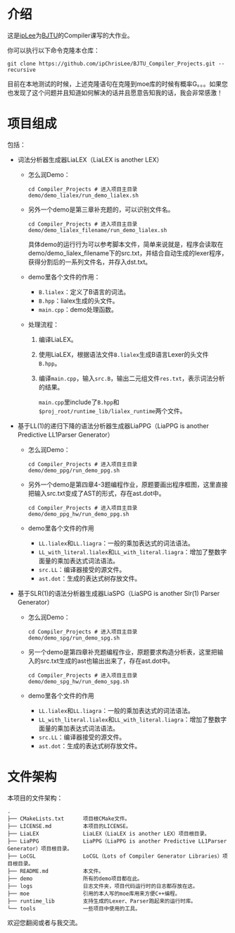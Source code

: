 # 介绍

这是[ipLee](https://github.com/ipChrisLee)为[BJTU](https://www.bjtu.edu.cn)的Compiler课写的大作业。

你可以执行以下命令克隆本仓库：

```shell
git clone https://github.com/ipChrisLee/BJTU_Compiler_Projects.git --recursive
```

目前在本地测试的时候，上述克隆语句在克隆到moe库的时候有概率G。。。如果您也发现了这个问题并且知道如何解决的话并且愿意告知我的话，我会非常感激！



# 项目组成

包括：

* 词法分析器生成器LiaLEX（LiaLEX is another LEX）
	* 怎么润Demo：
	  ```shell
	  cd Compiler_Projects # 进入项目主目录
	  demo/demo_lialex/run_demo_lialex.sh
	  ```
	  
	* 另外一个demo是第三章补充题的，可以识别文件名。
		
		```shell
		cd Compiler_Projects # 进入项目主目录
		demo/demo_lialex_filename/run_demo_lialex.sh
		```
		
		具体demo的运行行为可以参考脚本文件，简单来说就是，程序会读取在demo/demo_lialex_filename下的src.txt，并结合自动生成的lexer程序，获得分割后的一系列文件名，并存入dst.txt。
		
	* demo里各个文件的作用：
		
		* `B.lialex`：定义了B语言的词法。
		* `B.hpp`：lialex生成的头文件。
		* `main.cpp`：demo处理函数。
		
	* 处理流程：
	
	  1. 编译LiaLEX。
	
	  2. 使用LiaLEX，根据语法文件`B.lialex`生成B语言Lexer的头文件`B.hpp`。
	
	  3. 编译`main.cpp`，输入`src.B`，输出二元组文件`res.txt`，表示词法分析的结果。
	
	     `main.cpp`里include了`B.hpp`和`$proj_root/runtime_lib/lialex_runtime`两个文件。
	
* 基于LL(1)的递归下降的语法分析器生成器LiaPPG（LiaPPG is another Predictive LL1Parser Generator）
  
	* 怎么润Demo：
	
	  ```shell
	  cd Compiler_Projects # 进入项目主目录
	  demo/demo_ppg/run_demo_ppg.sh
	  ```
	
	* 另外一个demo是第四章4-3题编程作业，原题要画出程序框图，这里直接把输入src.txt变成了AST的形式，存在ast.dot中。
	
	  ```shell
	  cd Compiler_Projects # 进入项目主目录
	  demo/demo_ppg_hw/run_demo_ppg.sh
	  ```
	  
	* demo里各个文件的作用
	
	  * `LL.lialex`和`LL.liagra`：一般的乘加表达式的词法语法。
	  * `LL_with_literal.lialex`和`LL_with_literal.liagra`：增加了整数字面量的乘加表达式词法语法。
	  * `src.LL`：编译器接受的源文件。
	  * `ast.dot`：生成的表达式树存放文件。
	
* 基于SLR(1)的语法分析器生成器LiaSPG（LiaSPG is another Slr(1) Parser Generator）

  * 怎么润Demo：

    ```shell
    cd Compiler_Projects # 进入项目主目录
    demo/demo_spg/run_demo_spg.sh
    ```

  * 另一个demo是第四章补充题编程作业，原题要求构造分析表，这里把输入的src.txt生成的ast也输出出来了，存在ast.dot中。

    ```shell
    cd Compiler_Projects # 进入项目主目录
    demo/demo_spg_hw/run_demo_spg.sh
    ```

  * demo里各个文件的作用

    * `LL.lialex`和`LL.liagra`：一般的乘加表达式的词法语法。
    * `LL_with_literal.lialex`和`LL_with_literal.liagra`：增加了整数字面量的乘加表达式词法语法。
    * `src.LL`：编译器接受的源文件。
    * `ast.dot`：生成的表达式树存放文件。

# 文件架构

本项目的文件架构：

```text
.
├── CMakeLists.txt      项目根CMake文件。
├── LICENSE.md          本项目的LICENSE。
├── LiaLEX              LiaLEX（LiaLEX is another LEX）项目根目录。
├── LiaPPG              LiaPPG（LiaPPG is another Predictive LL1Parser Generator）项目根目录。
├── LoCGL               LoCGL（Lots of Compiler Generator Libraries）项目根目录。
├── README.md           本文件。
├── demo                所有的demo项目都在此。
├── logs                日志文件夹，项目代码运行时的日志都存放在这。
├── moe                 引用的本人写的moe库用来方便C++编程。
├── runtime_lib         支持生成的Lexer、Parser跑起来的运行时库。
└── tools               一些项目中使用的工具。
```

欢迎您翻阅或者与我交流。